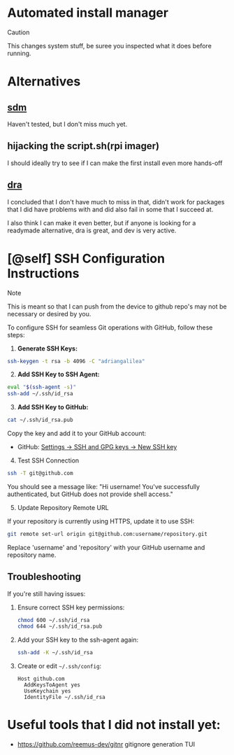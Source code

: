 # Automated install manager

> [!CAUTION]  
> This changes system stuff, be suree you inspected what it does before running.

# Alternatives

## [sdm](https://github.com/gitbls/sdm)

Haven't tested, but I don't miss much yet.

## hijacking the script.sh(rpi imager)

I should ideally try to see if I can make the first install even more hands-off

## [dra](https://github.com/devmatteini/dra)

I concluded that I don't have much to miss in that, didn't work for packages that I did have problems with and did also fail in some that I succeed at.

I also think I can make it even better, but if anyone is looking for a readymade alternative, dra is great, and dev is very active.

# [@self] SSH Configuration Instructions

> [!NOTE]  
> This is meant so that I can push from the device to github repo's may not be necessary or desired by you.

To configure SSH for seamless Git operations with GitHub, follow these steps:

1. **Generate SSH Keys:**

```sh
ssh-keygen -t rsa -b 4096 -C "adriangalilea"
```

2. **Add SSH Key to SSH Agent:**

```sh
eval "$(ssh-agent -s)"
ssh-add ~/.ssh/id_rsa
```

3. **Add SSH Key to GitHub:**
  ```sh
  cat ~/.ssh/id_rsa.pub
  ```

   Copy the key and add it to your GitHub account:
   - GitHub: [Settings -> SSH and GPG keys -> New SSH key](https://github.com/settings/keys)
  
4. Test SSH Connection

```sh
ssh -T git@github.com
```

You should see a message like: "Hi username! You've successfully authenticated, but GitHub does not provide shell access."

5. Update Repository Remote URL

If your repository is currently using HTTPS, update it to use SSH:

```sh
git remote set-url origin git@github.com:username/repository.git
```

Replace 'username' and 'repository' with your GitHub username and repository name.

## Troubleshooting

If you're still having issues:

1. Ensure correct SSH key permissions:
   ```sh
   chmod 600 ~/.ssh/id_rsa
   chmod 644 ~/.ssh/id_rsa.pub
   ```

2. Add your SSH key to the ssh-agent again:
   ```sh
   ssh-add -K ~/.ssh/id_rsa
   ```

3. Create or edit `~/.ssh/config`:
   ```
   Host github.com
     AddKeysToAgent yes
     UseKeychain yes
     IdentityFile ~/.ssh/id_rsa
   ```

# Useful tools that I did not install yet:
- https://github.com/reemus-dev/gitnr gitignore generation TUI
